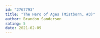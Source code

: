```yaml
---
id: "2767793"
title: "The Hero of Ages (Mistborn, #3)"
author: Brandon Sanderson
rating: 5
date: 2021-02-09
---
```


